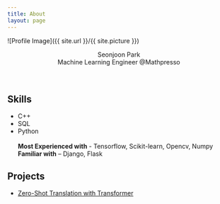 ```yaml
---
title: About
layout: page
---
```

![Profile Image]({{ site.url }}/{{ site.picture }})

<p style="text-align: center;">
Seonjoon Park <br/>
Machine Learning Engineer @Mathpresso <br/><br/>
<br/></p>

<h2>Skills</h2>

<ul class="skill-list">
	<li>C++</li>
	<li>SQL</li>
	<li>Python</li>
	<br/>
<b>Most Experienced with</b> - Tensorflow, Scikit-learn, Opencv, Numpy <br/>
<b>Familiar with</b> – Django, Flask 

</ul>

<h2>Projects</h2>

<ul>
	<li><a href="https://github.com/Joon-Park92/Zero-Shot-Translation-Transformer">Zero-Shot Translation with Transformer</a></li>
</ul>
